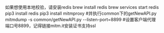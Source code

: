 
如果想使用本地校验，请安装redis
brew install redis
brew services start redis
pip3 install redis
pip3 install mitmproxy
#并执行common下的getNewAPI.py
mitmdump -s common/getNewAPI.py --listen-port=8899
#设置客户端代理 端口号8899，记得链接mitm.it安装证书支持ssl


